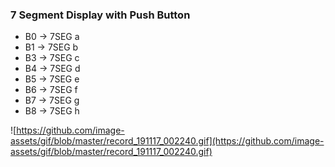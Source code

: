 ### 7 Segment Display with Push Button

-   B0 -> 7SEG a
-   B1 -> 7SEG b
-   B3 -> 7SEG c
-   B4 -> 7SEG d
-   B5 -> 7SEG e
-   B6 -> 7SEG f
-   B7 -> 7SEG g
-   B8 -> 7SEG h

![https://github.com/image-assets/gif/blob/master/record_191117_002240.gif](https://github.com/image-assets/gif/blob/master/record_191117_002240.gif)

